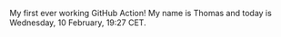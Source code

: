 My first ever working GitHub Action!
My name is Thomas and today is Wednesday, 10 February, 19:27 CET. 
